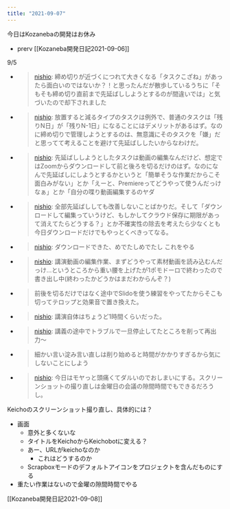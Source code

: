 ```yaml
---
title: "2021-09-07"
---
```


今日はKozanebaの開発はお休み
- prerv [[Kozaneba開発日記2021-09-06]]

9/5
- > [nishio](https://twitter.com/nishio/status/1434495921086107655): 締め切りが近づくにつれて大きくなる「タスクこざね」があったら面白いのではないか？！と思ったんだが散歩しているうちに「そもそも締め切り直前まで先延ばししようとするのが間違いでは」と気づいたので却下されました
- > [nishio](https://twitter.com/nishio/status/1434499391876841474): 放置すると減るタイプのタスクは例外で、普通のタスクは「残りN日」が「残りN-1日」になることにはデメリットがあるはず。なのに締め切りで管理しようとするのは、無意識にそのタスクを「嫌」だと思ってて考えることを避けて先延ばししたいからなわけだ。
- > [nishio](https://twitter.com/nishio/status/1434501863341056005): 先延ばししようとしたタスクは動画の編集なんだけど、想定ではZoomからダウンロードして前と後ろを切るだけのはず。なのになんで先延ばしにしようとするかというと「簡単そうな作業だからこそ面白みがない」とか「えーと、Premiereってどうやって使うんだっけなぁ」とか「自分の喋り動画編集するのヤダ
- > [nishio](https://twitter.com/nishio/status/1434502386047803399): 全部先延ばししても改善しないことばかりだ。そして「ダウンロードして編集っていうけど、もしかしてクラウド保存に期限があって消えてたらどうする？」とか不確実性の除去を考えたら少なくとも今日ダウンロードだけでもやっとくべきってなる。
- > [nishio](https://twitter.com/nishio/status/1434511029099139083): ダウンロードできた、めでたしめでたし
これをやる
- > [nishio](https://twitter.com/nishio/status/1435154909763018758): 講演動画の編集作業、まずどうやって素材動画を読み込むんだっけ…というところから重い腰を上げたが1ポモドーロで終わったので書き出し中(終わったかどうかはまだわからんぞ？)
- > 前後を切るだけではなく途中でSlidoを使う練習をやってたからそこも切ってテロップと効果音で置き換えた。
- > [nishio](https://twitter.com/nishio/status/1435155290752643077): 講演自体はちょうど1時間くらいだった。
- > [nishio](https://twitter.com/nishio/status/1435178505029885955): 講義の途中でトラブルで一旦停止してたところを削って再出力〜
- > 細かい言い淀み言い直しは削り始めると時間がかかりすぎるから気にしないことにしよう
- > [nishio](https://twitter.com/nishio/status/1435188155863367684): 今日はモヤっと頭痛くてダルいのでおしまいにする。スクリーンショットの撮り直しは金曜日の会議の隙間時間でもできるだろうし。

Keichoのスクリーンショット撮り直し、具体的には？
- 画面
    - 意外と多くないな
    - タイトルをKeichoからKeichobotに変える？
    - あー、URLがkeichoなのか
        - これはどうするのか
    - Scrapboxモードのデフォルトアイコンをプロジェクトを含んだものにする
- 重たい作業はないので金曜の隙間時間でやる

[[Kozaneba開発日記2021-09-08]]